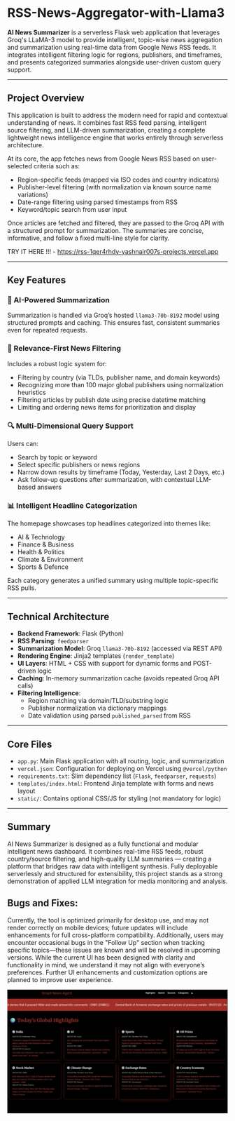 # RSS-News-Aggregator-with-Llama3

**AI News Summarizer** is a serverless Flask web application that leverages Groq's LLaMA-3 model to provide intelligent, topic-wise news aggregation and summarization using real-time data from Google News RSS feeds. It integrates intelligent filtering logic for regions, publishers, and timeframes, and presents categorized summaries alongside user-driven custom query support.

---

## Project Overview

This application is built to address the modern need for rapid and contextual understanding of news. It combines fast RSS feed parsing, intelligent source filtering, and LLM-driven summarization, creating a complete lightweight news intelligence engine that works entirely through serverless architecture.

At its core, the app fetches news from Google News RSS based on user-selected criteria such as:

- Region-specific feeds (mapped via ISO codes and country indicators)
- Publisher-level filtering (with normalization via known source name variations)
- Date-range filtering using parsed timestamps from RSS
- Keyword/topic search from user input

Once articles are fetched and filtered, they are passed to the Groq API with a structured prompt for summarization. The summaries are concise, informative, and follow a fixed multi-line style for clarity.

TRY IT HERE !!! - https://rss-1qer4rhdy-yashnair007s-projects.vercel.app

---

## Key Features

### 🧠 AI-Powered Summarization
Summarization is handled via Groq’s hosted `llama3-70b-8192` model using structured prompts and caching. This ensures fast, consistent summaries even for repeated requests.

### 📰 Relevance-First News Filtering
Includes a robust logic system for:
- Filtering by country (via TLDs, publisher name, and domain keywords)
- Recognizing more than 100 major global publishers using normalization heuristics
- Filtering articles by publish date using precise datetime matching
- Limiting and ordering news items for prioritization and display

### 🔍 Multi-Dimensional Query Support
Users can:
- Search by topic or keyword
- Select specific publishers or news regions
- Narrow down results by timeframe (Today, Yesterday, Last 2 Days, etc.)
- Ask follow-up questions after summarization, with contextual LLM-based answers

### 📊 Intelligent Headline Categorization
The homepage showcases top headlines categorized into themes like:
- AI & Technology
- Finance & Business
- Health & Politics
- Climate & Environment
- Sports & Defence

Each category generates a unified summary using multiple topic-specific RSS pulls.

---

## Technical Architecture

- **Backend Framework**: Flask (Python)
- **RSS Parsing**: `feedparser`
- **Summarization Model**: Groq `llama3-70b-8192` (accessed via REST API)
- **Rendering Engine**: Jinja2 templates (`render_template`)
- **UI Layers**: HTML + CSS with support for dynamic forms and POST-driven logic
- **Caching**: In-memory summarization cache (avoids repeated Groq API calls)
- **Filtering Intelligence**:
  - Region matching via domain/TLD/substring logic
  - Publisher normalization via dictionary mappings
  - Date validation using parsed `published_parsed` from RSS

---

## Core Files

- `app.py`: Main Flask application with all routing, logic, and summarization
- `vercel.json`: Configuration for deploying on Vercel using `@vercel/python`
- `requirements.txt`: Slim dependency list (`Flask`, `feedparser`, `requests`)
- `templates/index.html`: Frontend Jinja template with forms and news layout
- `static/`: Contains optional CSS/JS for styling (not mandatory for logic)

---

## Summary

AI News Summarizer is designed as a fully functional and modular intelligent news dashboard. It combines real-time RSS feeds, robust country/source filtering, and high-quality LLM summaries — creating a platform that bridges raw data with intelligent synthesis. Fully deployable serverlessly and structured for extensibility, this project stands as a strong demonstration of applied LLM integration for media monitoring and analysis.

## Bugs and Fixes:
Currently, the tool is optimized primarily for desktop use, and may not render correctly on mobile devices; future updates will include enhancements for full cross-platform compatibility. Additionally, users may encounter occasional bugs in the "Follow Up" section when tracking specific topics—these issues are known and will be resolved in upcoming versions. While the current UI has been designed with clarity and functionality in mind, we understand it may not align with everyone’s preferences. Further UI enhancements and customization options are planned to improve user experience.





![App Screenshot](RSS.jpg)
